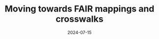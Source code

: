 ---
title: "Moving towards FAIR mappings and crosswalks"
collection: publications
permalink: /publication/2024-07-15-FOAM-FAIRmappings
excerpt: 'Mappings and crosswalks are key elements to ensure semantic interoperability as well as metadata and data integration between different information systems. Designing FAIR compliant systems requires making sure all the elements that constitute the systems are themselves FAIR to support
machine-actionability and automation. This paper describes the ongoing European and international effort to build a framework for FAIR Mappings and crosswalks. This framework aims to be generic enough to capture the diverse set of use cases and methodologies across domains and communities. It should be composed of a set of technical recommendations to aid compliance with FAIR principles, a set of models for machine actionable mappings and crosswalks as well as a practical framework with aligned good
practices to support the creation of mappings by scientific communities. Developed in the context of FAIR-IMPACT, a Horizon Europe project, this work will be pursued within a more international context as a Research Data Alliance Working Group.'
date: 2024-07-15
venue: 'FAIR principles for Ontologies and Metadata in Knowledge Management (FOAM) Workshop, Joint Ontology Workshops (JOWO), part of the 14th International Conference on Formal Ontology in Information Systems (FOIS 2024)'
paperurl: 'https://www.utwente.nl/en/eemcs/fois2024/resources/papers/martinkova-et-al-moving-towards-fair-mappings-and-crosswalks.pdf'
citation: 'Jana Martínková, Nick Juty, Alejandra Gonzalez Beltran, Carole Goble and Yann Le Franc. Moving towards FAIR mappings and crosswalks.'
---